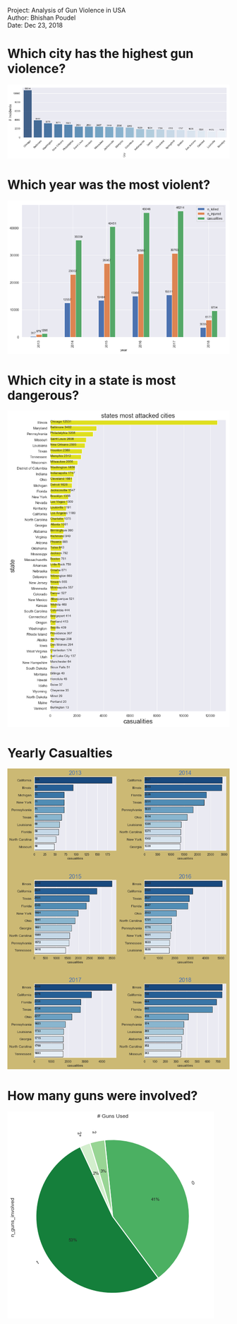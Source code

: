 Project: Analysis of Gun Violence in USA  
Author: Bhishan Poudel  
Date: Dec 23, 2018  


# Which city has the highest gun violence?
![](images/city_wise_crime.png)

# Which year was the most violent?
![](images/year_wise_crime.png)

# Which city in a state is most dangerous?
![](images/state_city_wise_crime.png)

# Yearly Casualties
![](images/killed_yearly.png)

# How many guns were involved?
![](images/n_guns_involved.png)